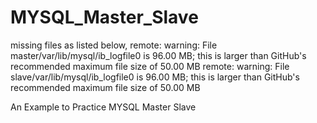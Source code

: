 # MYSQL_Master_Slave
missing files as listed below,
remote: warning: File master/var/lib/mysql/ib_logfile0 is 96.00 MB; this is larger than GitHub's recommended maximum file size of 50.00 MB
remote: warning: File slave/var/lib/mysql/ib_logfile0 is 96.00 MB; this is larger than GitHub's recommended maximum file size of 50.00 MB

An Example to Practice MYSQL Master Slave
